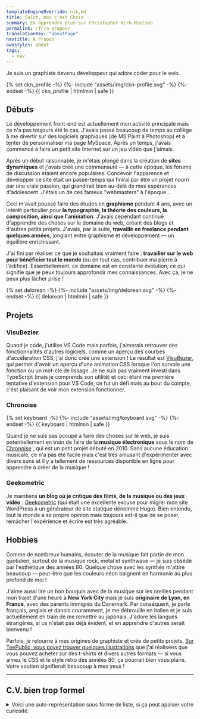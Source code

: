 ```yaml
---
templateEngineOverride: njk,md
title: Salut, moi c'est Chris
summary: En apprendre plus sur Christopher Kirk-Nielsen
permalink: /fr/a-propos/
translationKey: "aboutPage"
navtitle: À Propos
ownstyles: about
tags:
  - nav
---
```


<p class="u-fontBold">Je suis un graphiste devenu développeur qui adore coder pour le web.</p>

<div class="md:u-displayFlex u-flex--startBlock">
  <div class="about__profile u-floatLeft u-posRelative u-flex--shrink-0 u-marginBlock--double u-marginInlineEnd--double">
    {% set ckn_profile -%}
    {%- include "assets/img/ckn-profile.svg" -%}
    {%- endset -%}
    {{ ckn_profile | htmlmin | safe }}
  </div>

  <div class="u-flow">

  ## Débuts

  Le développement front-end est actuellement mon activité principale mais ce n'a pas toujours été le cas. J'avais passé beaucoup de temps au collège à me divertir sur des logiciels graphiques (de MS Paint à Photoshop) et à tenter de personnaliser ma page MySpace. Après un temps, j'avais commencé à faire un petit site Internet sur un jeu vidéo que j'aimais.

  Après un début raisonnable, je m'étais plongé dans la création de **sites dynamiques** et j'avais créé une communauté — à cette époque, les forums de discussion étaient encore populaires. Concevoir l'apparence et développer ce site était un passe-temps qui finirai par être un projet nourri par une vraie passion, qui grandirait bien au-delà de mes espérances d'adolescent. J'étais un de ces fameux "webmasters" à l'époque…

  Ceci m'avait poussé faire des études en **graphisme** pendant 4 ans, avec un intérêt particulier pour **la typographie, la théorie des couleurs, la composition, ainsi que l'animation**. J'avais cependant continué d'apprendre des choses sur le domaine du web, créant des blogs et d'autres petits projets. J'avais, par la suite, **travaillé en freelance pendant quelques années**, jonglant entre graphisme et développement — un équilibre enrichissant.

  J'ai fini par réaliser ce que je souhaitais vraiment faire : **travailler sur le web pour bénéficier tout le monde** (ou en tout cas, contribuer ma pierre à l'édifice). Essentiellement, ce domaine est en constante évolution, ce qui signifie que je peux toujours approfondir mes connaissances. Avec ça, je ne peux plus lâcher prise !

  <div class="u-displayFlex u-flex--center">
    {% set delorean -%}
    {%- include "assets/img/delorean.svg" -%}
    {%- endset -%}
    {{ delorean | htmlmin | safe }}
  </div>
  </div>
</div>

## Projets

### VisuBezier

Quand je code, j'utilise VS Code mais parfois, j'aimerais retrouver des fonctionnalités d'autres logiciels, comme un aperçu des courbes d'accélération CSS, j'ai donc créé une extension ! Le résultat est [VisuBezier](https://marketplace.visualstudio.com/items?itemName=chriskirknielsen.visubezier), qui permet d'avoir un aperçu d'une animation CSS lorsque l'on survole une fonction ou un mot-clé de lissage. Je ne suis pas vraiment investi dans TypeScript (mais je comprends son utilité) et ceci étant ma première tentative d'extension pour VS Code, ce fut un défi mais au bout du compte, c'est plaisant de voir mon extension fonctionner.

### Chronoise

<div class="u-displayFlex u-flex--center u-floatRight u-marginBlock--double u-marginInlineStart--double">
  {% set keyboard -%}
  {%- include "assets/img/keyboard.svg" -%}
  {%- endset -%}
  {{ keyboard | htmlmin | safe }}
</div>

Quand je ne suis pas occupé à faire des choses sur le web, je suis potentiellement en train de faire de la **musique électronique** sous le nom de [Chronoise](https://chronoise.com) , qui est un petit projet débuté en 2010. Sans aucune éducation musicale, ce n'a pas été facile mais c'est très amusant d'expérimenter avec divers sons et il y a tellement de ressources disponible en ligne pour apprendre à créer de la musique !

### Geekometric

Je maintiens **un blog où je critique des films, de la musique ou des jeux vidéo** : [Geekometric](https://geekometric.com) (qui était une excellente excuse pour migrer mon site WordPress à un générateur de site statique dénommé Hugo). Bien entendu, tout le monde a sa propre opinion mais toujours est-il que de se poser, remâcher l'expérience et écrire est très agréable.

## Hobbies

Comme de nombreux humains, écouter de la musique fait partie de mon quotidien, surtout de la musique rock, metal et synthwave — je suis obsédé par l'esthétique des années 80. Quelque chose avec les synthés m'attire beaucoup — peut-être que les couleurs néon baignent en harmonie au plus profond de moi !

J'aime aussi lire un bon bouquin avec de la musique sur les oreilles pendant mon trajet d'une heure à **New York City** mais je suis **originaire de Lyon, en France**, avec des parents immigrés du Danemark. Par conséquent, je parle français, anglais et danois couramment, je me débrouille en italien et je suis actuellement en train de me remettre au japonais. J'adore les langues étrangères, si ce n'était pas déjà évident, et en apprendre d'autres serait bienvenu !

Parfois, je retourne à mes origines de graphiste et crée de petits projets. [Sur TeePublic, vous povez trouver quelques illustrations](https://www.teepublic.com/user/ckn/) que j'ai réalisées que vous pouvez acheter sur des t-shirts et divers autres formats — si vous aimez le CSS et le style rétro des années 80, ça pourrait bien vous plaire. Votre soutien signifierait beaucoup à mes yeux !

<hr>

## C.V. bien trop formel

<details class="u-flow">
  <summary class="fluid-type">Voici une auto-représentation sous forme de liste, si ça peut apaiser votre curiosité.</summary>

  <div>

  ### Compétences

  - **Développement :** HTML5, CSS, JavaScript, PHP (OOP, WordPress), MySQL
  - **Outils :** Git, Gulp, JAMstack (sites statiques avec Eleventy ou Hugo, sur Netlify)
  - **Design :** Photoshop, Illustrator, InDesign, Sketch
  - **Motion Design :** After Effects, Premiere Pro, Cinema 4D

  ### Expérience

  - **2020 :** développeur front-end senior chez MOJO PSG
  - **2018–2019 :** développeur front-end chez MOJO PSG
  - **2015–2018 :** activité freelance en marketing numérique

  ### Éducation

  - **2015 :** Certificat Digital Transformation de HEC Paris
  - **2014–2015 :** études en motion design à e-artsup Paris
  - **2011–2014 :** études en design graphique à e-artsup Lyon

  ### Langues

  - **Français :** courant
  - **Anglais :** courant
  - **Danish :** courant
  - **Italian :** moyen
  - *Lit également les caractères cyrilliques, hiragana et katakana*

  ### Intérêts

  - **Dose quotidienne :** thé ou café, musique, livres, jeux vidéos, films et séries T.V.
  - **Geekometric :** blog personnel de critique de films/jeux vidéo (depuis 2013)
  - **Chronoise :** création de musique électronique (depuis 2010)

  ### Documents

  - **Travail :** détenteur de "Green Card" américaine
  - **Nationalité :** double-nationalité franco-danoise

  ### Sur la toile

  - [Twitter: @ckirknielsen](https://twitter.com/ckirknielsen)
  - [GitHub: chriskirknielsen](https://github.com/chriskirknielsen)
  - [CodePen: chriskirknielsen](https://codepen.io/chriskirknielsen)
  - [Geekometric](https://geekometric.com)
  - [Chronoise](https://chronoise.com)

  </div>
</details>